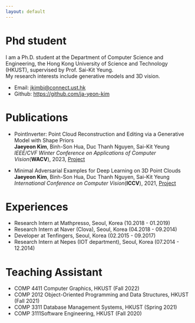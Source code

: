 ```yaml
---
layout: default
---
```


# Phd student

I am a Ph.D. student at the Department of Computer Science and Engineering, the Hong Kong University of Science and Technology (HKUST), supervised by Prof. Sai-Kit Yeung. <br />
My research interests include generative models and 3D vision.

* Email: jkimbi@connect.ust.hk
* Github: https://github.com/ja-yeon-kim

# Publications
* PointInverter: Point Cloud Reconstruction and Editing via a Generative Model with Shape Priors<br />
**Jaeyeon Kim**, Binh-Son Hua, Duc Thanh Nguyen, Sai-Kit Yeung<br />
_IEEE/CVF Winter Conference on Applications of Computer Vision_(**WACV**), 2023, [Project](https://ja-yeon-kim.github.io/PointInverter/)

* Minimal Adversarial Examples for Deep Learning on 3D Point Clouds<br />
**Jaeyeon Kim**, Binh-Son Hua, Duc Thanh Nguyen, Sai-Kit Yeung<br />
_International Conference on Computer Vision_(**ICCV**), 2021, [Project](https://ja-yeon-kim.github.io/minimal_adversarial_pcd/)

# Experiences
* Research Intern at Mathpresso, Seoul, Korea (10.2018 - 01.2019)
* Research Intern at Naver (Clova), Seoul, Korea (04.2018 - 09.2014)
* Developer at Tenfingers, Seoul, Korea (02.2015 - 09.2017)
* Research Intern at Nepes (IOT department), Seoul, Korea (07.2014 - 12.2014)

# Teaching Assistant
* COMP 4411 Computer Graphics, HKUST (Fall 2022)
* COMP 2012 Object-Oriented Programming and Data Structures, HKUST (Fall 2021)
* COMP 3311 Database Management Systems, HKUST (Spring 2021)
* COMP 3111Software Engineering, HKUST (Fall 2020)

